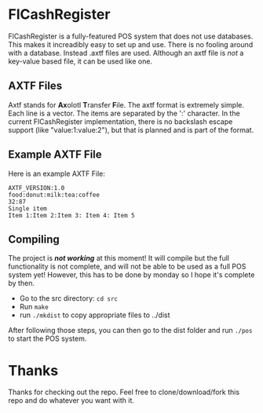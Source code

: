 # FlCashRegister

FlCashRegister is a fully-featured POS system that does not use databases. This makes it increadibly easy to set up and use. There is no fooling around with a database.
Instead .axtf files are used. Although an axtf file is *not* a key-value based file, it can be used like one.

## AXTF Files

Axtf stands for **Ax**olotl **T**ransfer **F**ile. The axtf format is extremely simple. Each line is a vector. The items are separated by the ':' character.
In the current FlCashRegister implementation, there is no backslash escape support (like "value\:1:value\:2"), but that is planned and is part of the format.

## Example AXTF File

Here is an example AXTF File:

```
AXTF_VERSION:1.0
food:donut:milk:tea:coffee
32:87
Single item
Item 1:Item 2:Item 3: Item 4: Item 5
```

## Compiling

The project is ***not working*** at this moment! It will compile but the full functionality is not complete, and will not be able to be used as a full POS system yet!
However, this has to be done by monday so I hope it's complete by then.

- Go to the src directory: `cd src`
- Run `make`
- run `./mkdist` to copy appropriate files to ../dist

After following those steps, you can then go to the dist folder and run `./pos` to start the POS system.

# Thanks

Thanks for checking out the repo. Feel free to clone/download/fork this repo and do whatever you want with it.
